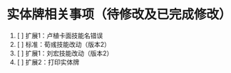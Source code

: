 # 实体牌相关事项（待修改及已完成修改）

1. [ ] 扩展1：卢植卡面技能名错误
2. [ ] 标准：荀彧技能改动（版本2）
3. [ ] 扩展1：刘宏技能改动（版本2）
4. [ ] 扩展2：打印实体牌
